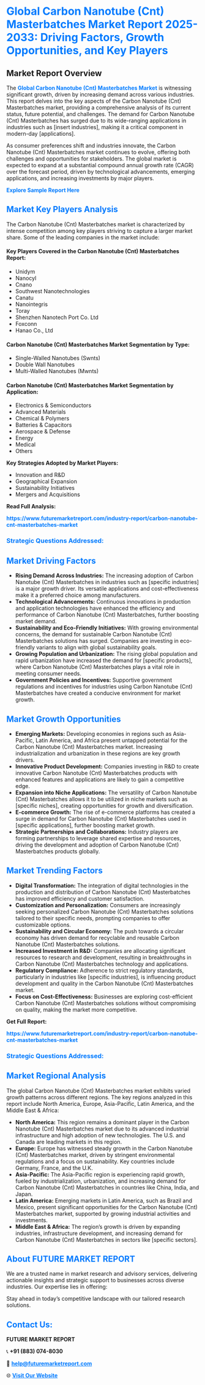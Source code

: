 <h1 style="color: #007BFF;">Global Carbon Nanotube (Cnt) Masterbatches Market Report 2025-2033: Driving Factors, Growth Opportunities, and Key Players</h1>

<section id="overview">
<h2>Market Report Overview</h2>
<p>The <a href="https://www.futuremarketreport.com/industry-report/carbon-nanotube-cnt-masterbatches-market" style="color: #007BFF; text-decoration: none;"><strong>Global Carbon Nanotube (Cnt) Masterbatches Market</strong></a> is witnessing significant growth, driven by increasing demand across various industries. This report delves into the key aspects of the Carbon Nanotube (Cnt) Masterbatches market, providing a comprehensive analysis of its current status, future potential, and challenges. The demand for Carbon Nanotube (Cnt) Masterbatches has surged due to its wide-ranging applications in industries such as [insert industries], making it a critical component in modern-day [applications].</p>
<p>As consumer preferences shift and industries innovate, the Carbon Nanotube (Cnt) Masterbatches market continues to evolve, offering both challenges and opportunities for stakeholders. The global market is expected to expand at a substantial compound annual growth rate (CAGR) over the forecast period, driven by technological advancements, emerging applications, and increasing investments by major players.</p>
</section>

<section id="overview">
<p><a href="https://www.futuremarketreport.com/request-sample/reportId=30708" style="color: #007BFF; text-decoration: none;"><strong>Explore Sample Report Here</strong></a></p>
</section>

<section id="key-players">
<h2 style="color: #007BFF;">Market Key Players Analysis</h2>
<p>The Carbon Nanotube (Cnt) Masterbatches market is characterized by intense competition among key players striving to capture a larger market share. Some of the leading companies in the market include:</p>
<h4>Key Players Covered in the Carbon Nanotube (Cnt) Masterbatches Report:</h4>
<ul><li>Unidym</li><li>Nanocyl</li><li>Cnano</li><li>Southwest Nanotechnologies</li><li>Canatu</li><li>Nanointegris</li><li>Toray</li><li>Shenzhen Nanotech Port Co. Ltd</li><li>Foxconn</li><li>Hanao Co., Ltd</li></ul>
<h4>Carbon Nanotube (Cnt) Masterbatches Market Segmentation by Type:</h4>
<ul><li>Single-Walled Nanotubes (Swnts)</li><li>Double Wall Nanotubes</li><li>Multi-Walled Nanotubes (Mwnts)</li></ul>

<h4>Carbon Nanotube (Cnt) Masterbatches Market Segmentation by Application:</h4>
<ul><li>Electronics &amp; Semiconductors</li><li>Advanced Materials</li><li>Chemical &amp; Polymers</li><li>Batteries &amp; Capacitors</li><li>Aerospace &amp; Defense</li><li>Energy</li><li>Medical</li><li>Others</li></ul>
<p><strong>Key Strategies Adopted by Market Players:</strong></p>
<ul>
<li>Innovation and R&D</li>
<li>Geographical Expansion</li>
<li>Sustainability Initiatives</li>
<li>Mergers and Acquisitions</li>
</ul>
</section>

<section>
<p><strong>Read Full Analysis: </strong></p><a href="https://www.futuremarketreport.com/industry-report/carbon-nanotube-cnt-masterbatches-market" style="color: #007BFF; text-decoration: none;"><strong>https://www.futuremarketreport.com/industry-report/carbon-nanotube-cnt-masterbatches-market</strong></a>
<h3 style="color: #007BFF;">Strategic Questions Addressed:</h3>
</section>

<section id="driving-factors">
<h2 style="color: #007BFF;">Market Driving Factors</h2>
<ul>
<li><strong>Rising Demand Across Industries:</strong> The increasing adoption of Carbon Nanotube (Cnt) Masterbatches in industries such as [specific industries] is a major growth driver. Its versatile applications and cost-effectiveness make it a preferred choice among manufacturers.</li>
<li><strong>Technological Advancements:</strong> Continuous innovations in production and application technologies have enhanced the efficiency and performance of Carbon Nanotube (Cnt) Masterbatches, further boosting market demand.</li>
<li><strong>Sustainability and Eco-Friendly Initiatives:</strong> With growing environmental concerns, the demand for sustainable Carbon Nanotube (Cnt) Masterbatches solutions has surged. Companies are investing in eco-friendly variants to align with global sustainability goals.</li>
<li><strong>Growing Population and Urbanization:</strong> The rising global population and rapid urbanization have increased the demand for [specific products], where Carbon Nanotube (Cnt) Masterbatches plays a vital role in meeting consumer needs.</li>
<li><strong>Government Policies and Incentives:</strong> Supportive government regulations and incentives for industries using Carbon Nanotube (Cnt) Masterbatches have created a conducive environment for market growth.</li>
</ul>
</section>

<section id="growth-opportunities">
<h2 style="color: #007BFF;">Market Growth Opportunities</h2>
<ul>
<li><strong>Emerging Markets:</strong> Developing economies in regions such as Asia-Pacific, Latin America, and Africa present untapped potential for the Carbon Nanotube (Cnt) Masterbatches market. Increasing industrialization and urbanization in these regions are key growth drivers.</li>
<li><strong>Innovative Product Development:</strong> Companies investing in R&D to create innovative Carbon Nanotube (Cnt) Masterbatches products with enhanced features and applications are likely to gain a competitive edge.</li>
<li><strong>Expansion into Niche Applications:</strong> The versatility of Carbon Nanotube (Cnt) Masterbatches allows it to be utilized in niche markets such as [specific niches], creating opportunities for growth and diversification.</li>
<li><strong>E-commerce Growth:</strong> The rise of e-commerce platforms has created a surge in demand for Carbon Nanotube (Cnt) Masterbatches used in [specific applications], further boosting market growth.</li>
<li><strong>Strategic Partnerships and Collaborations:</strong> Industry players are forming partnerships to leverage shared expertise and resources, driving the development and adoption of Carbon Nanotube (Cnt) Masterbatches products globally.</li>
</ul>
</section>

<section id="trending-factors">
<h2 style="color: #007BFF;">Market Trending Factors</h2>
<ul>
<li><strong>Digital Transformation:</strong> The integration of digital technologies in the production and distribution of Carbon Nanotube (Cnt) Masterbatches has improved efficiency and customer satisfaction.</li>
<li><strong>Customization and Personalization:</strong> Consumers are increasingly seeking personalized Carbon Nanotube (Cnt) Masterbatches solutions tailored to their specific needs, prompting companies to offer customizable options.</li>
<li><strong>Sustainability and Circular Economy:</strong> The push towards a circular economy has driven demand for recyclable and reusable Carbon Nanotube (Cnt) Masterbatches solutions.</li>
<li><strong>Increased Investment in R&D:</strong> Companies are allocating significant resources to research and development, resulting in breakthroughs in Carbon Nanotube (Cnt) Masterbatches technology and applications.</li>
<li><strong>Regulatory Compliance:</strong> Adherence to strict regulatory standards, particularly in industries like [specific industries], is influencing product development and quality in the Carbon Nanotube (Cnt) Masterbatches market.</li>
<li><strong>Focus on Cost-Effectiveness:</strong> Businesses are exploring cost-efficient Carbon Nanotube (Cnt) Masterbatches solutions without compromising on quality, making the market more competitive.</li>
</ul>
</section>

<section>
<p><strong>Get Full Report: </strong></p><a href="https://www.futuremarketreport.com/industry-report/carbon-nanotube-cnt-masterbatches-market" style="color: #007BFF; text-decoration: none;"><strong>https://www.futuremarketreport.com/industry-report/carbon-nanotube-cnt-masterbatches-market</strong></a>
<h3 style="color: #007BFF;">Strategic Questions Addressed:</h3>
</section>


<section id="regional-analysis">
<h2 style="color: #007BFF;">Market Regional Analysis</h2>
<p>The global Carbon Nanotube (Cnt) Masterbatches market exhibits varied growth patterns across different regions. The key regions analyzed in this report include North America, Europe, Asia-Pacific, Latin America, and the Middle East & Africa:</p>
<ul>
<li><strong>North America:</strong> This region remains a dominant player in the Carbon Nanotube (Cnt) Masterbatches market due to its advanced industrial infrastructure and high adoption of new technologies. The U.S. and Canada are leading markets in this region.</li>
<li><strong>Europe:</strong> Europe has witnessed steady growth in the Carbon Nanotube (Cnt) Masterbatches market, driven by stringent environmental regulations and a focus on sustainability. Key countries include Germany, France, and the U.K.</li>
<li><strong>Asia-Pacific:</strong> The Asia-Pacific region is experiencing rapid growth, fueled by industrialization, urbanization, and increasing demand for Carbon Nanotube (Cnt) Masterbatches in countries like China, India, and Japan.</li>
<li><strong>Latin America:</strong> Emerging markets in Latin America, such as Brazil and Mexico, present significant opportunities for the Carbon Nanotube (Cnt) Masterbatches market, supported by growing industrial activities and investments.</li>
<li><strong>Middle East & Africa:</strong> The region’s growth is driven by expanding industries, infrastructure development, and increasing demand for Carbon Nanotube (Cnt) Masterbatches in sectors like [specific sectors].</li>
</ul>
</section>

<footer>
<h2 style="color: #007BFF;">About FUTURE MARKET REPORT</h2>
<p>We are a trusted name in market research and advisory services, delivering actionable insights and strategic support to businesses across diverse industries. Our expertise lies in offering:</p>

<p>Stay ahead in today’s competitive landscape with our tailored research solutions.</p>

<h2 style="color: #007BFF;">Contact Us:</h2>
<p><strong>FUTURE MARKET REPORT</strong></p>
<p>📞 <strong>+91 (883) 074-8030</strong></p>
<p>📧 <strong><a href="mailto:help@futuremarketreport.com" style="color: #007BFF;">help@futuremarketreport.com</a></strong></p>
<p>🌐 <strong><a href="https://www.futuremarketreport.com/" style="color: #007BFF;">Visit Our Website</a></strong></p>
</footer>